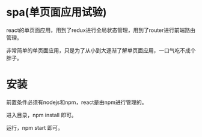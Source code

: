 # spa(单页面应用试验)
react的单页面应用，用到了redux进行全局状态管理，用到了router进行前端路由管理。

非常简单的单页面应用，只是为了从小到大逐渐了解单页面应用，一口气吃不成个胖子。

# 安装

前置条件必须有nodejs和npm，react是由npm进行管理的。

进入目录，npm install 即可。

运行，npm start 即可。


